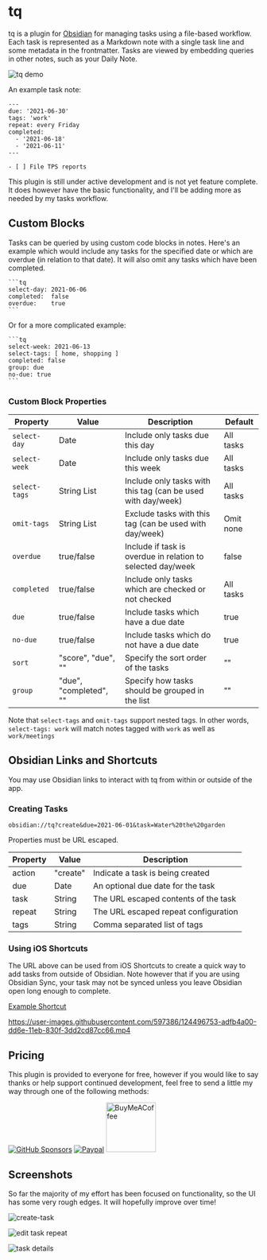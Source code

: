 # tq

tq is a plugin for [Obsidian](https://obsidian.md) for managing tasks using a
file-based workflow. Each task is represented as a Markdown note with a single
task line and some metadata in the frontmatter. Tasks are viewed by embedding
queries in other notes, such as your Daily Note.

![tq demo](https://raw.githubusercontent.com/tgrosinger/tq-obsidian/main/resources/screenshots/tq-demo.gif)

An example task note:

```
---
due: '2021-06-30'
tags: 'work'
repeat: every Friday
completed:
  - '2021-06-18'
  - '2021-06-11'
---

- [ ] File TPS reports

```

This plugin is still under active development and is not yet feature complete.
It does however have the basic functionality, and I'll be adding more as needed
by my tasks workflow.

## Custom Blocks

Tasks can be queried by using custom code blocks in notes. Here's an example
which would include any tasks for the specified date or which are overdue (in
relation to that date). It will also omit any tasks which have been completed.

    ```tq
    select-day: 2021-06-06
    completed:  false
    overdue:    true
    ```

Or for a more complicated example:

    ```tq
    select-week: 2021-06-13
    select-tags: [ home, shopping ]
    completed: false
    group: due
    no-due: true
    ```

### Custom Block Properties

| Property      | Value                  | Description                                                  | Default   |
| ------------- | ---------------------- | ------------------------------------------------------------ | --------- |
| `select-day`  | Date                   | Include only tasks due this day                              | All tasks |
| `select-week` | Date                   | Include only tasks due this week                             | All tasks |
| `select-tags` | String List            | Include only tasks with this tag (can be used with day/week) | All tasks |
| `omit-tags`   | String List            | Exclude tasks with this tag (can be used with day/week)      | Omit none |
| `overdue`     | true/false             | Include if task is overdue in relation to selected day/week  | false     |
| `completed`   | true/false             | Include only tasks which are checked or not checked          | All tasks |
| `due`         | true/false             | Include tasks which have a due date                          | true      |
| `no-due`      | true/false             | Include tasks which do not have a due date                   | true      |
| `sort`        | "score", "due", ""     | Specify the sort order of the tasks                          | ""        |
| `group`       | "due", "completed", "" | Specify how tasks should be grouped in the list              | ""        |

Note that `select-tags` and `omit-tags` support nested tags. In other words,
`select-tags: work` will match notes tagged with `work` as well as
`work/meetings`

## Obsidian Links and Shortcuts

You may use Obsidian links to interact with tq from within or outside of the app.

### Creating Tasks

```
obsidian://tq?create&due=2021-06-01&task=Water%20the%20garden
```

Properties must be URL escaped.

| Property | Value    | Description                          |
| -------- | -------- | ------------------------------------ |
| action   | "create" | Indicate a task is being created     |
| due      | Date     | An optional due date for the task    |
| task     | String   | The URL escaped contents of the task |
| repeat   | String   | The URL escaped repeat configuration |
| tags     | String   | Comma separated list of tags         |

### Using iOS Shortcuts

The URL above can be used from iOS Shortcuts to create a quick way to add tasks
from outside of Obsidian. Note however that if you are using Obsidian Sync, your
task may not be synced unless you leave Obsidian open long enough to complete.

[Example Shortcut](https://www.icloud.com/shortcuts/ea7991d02bc24922ace9b49c670a1397)

https://user-images.githubusercontent.com/597386/124496753-adfb4a00-dd6e-11eb-830f-3dd2cd87cc66.mp4

## Pricing

This plugin is provided to everyone for free, however if you would like to
say thanks or help support continued development, feel free to send a little
my way through one of the following methods:

[![GitHub Sponsors](https://img.shields.io/github/sponsors/tgrosinger?style=social)](https://github.com/sponsors/tgrosinger)
[![Paypal](https://img.shields.io/badge/paypal-tgrosinger-yellow?style=social&logo=paypal)](https://paypal.me/tgrosinger)
[<img src="https://cdn.buymeacoffee.com/buttons/v2/default-yellow.png" alt="BuyMeACoffee" width="100">](https://www.buymeacoffee.com/tgrosinger)

## Screenshots

So far the majority of my effort has been focused on functionality, so the UI
has some very rough edges. It will hopefully improve over time!

![create-task](https://raw.githubusercontent.com/tgrosinger/tq-obsidian/main/resources/screenshots/create-task.png)

![edit task repeat](https://raw.githubusercontent.com/tgrosinger/tq-obsidian/main/resources/screenshots/edit-repeat.png)

![task details](https://raw.githubusercontent.com/tgrosinger/tq-obsidian/main/resources/screenshots/expanded-task.png)
